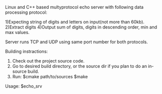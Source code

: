Linux and C++ based multyprotocol echo server with following data processing protocol:

1)Expecting string of digits and letters on input(not more than 60kb). 
2)Extract digits
4)Output sum of digits, digits in descending order, min and max values.

Server runs TCP and UDP using same port number for both protocols. 

Building instractions:

1) Check out the project source code.
2) Go to desired build directory, or the source dir if you plan to do an in-source build.
3) Run:
$cmake path/to/sources
$make

Usage:
$echo_srv <port>
